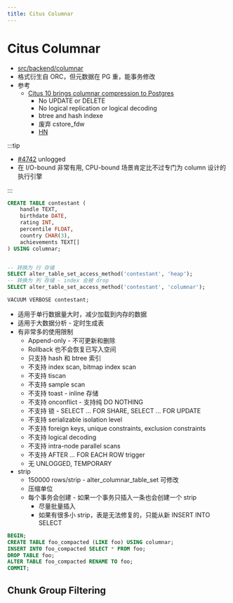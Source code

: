 ```yaml
---
title: Citus Columnar
---
```


# Citus Columnar

- [src/backend/columnar](https://github.com/citusdata/citus/tree/master/src/backend/columnar)
- 格式衍生自 ORC，但元数据在 PG 重，能事务修改
- 参考
  - [Citus 10 brings columnar compression to Postgres](https://www.citusdata.com/blog/2021/03/06/citus-10-columnar-compression-for-postgres/)
    - No UPDATE or DELETE
    - No logical replication or logical decoding
    - btree and hash indexe
    - 废弃 cstore_fdw
    - [HN](https://news.ycombinator.com/item?id=26369305)

:::tip

- [#4742](https://github.com/citusdata/citus/issues/4742) unlogged
- 在 I/O-bound 非常有用, CPU-bound 场景肯定比不过专门为 column 设计的执行引擎

:::

```sql
CREATE TABLE contestant (
    handle TEXT,
    birthdate DATE,
    rating INT,
    percentile FLOAT,
    country CHAR(3),
    achievements TEXT[]
) USING columnar;


-- 转换为 行 存储
SELECT alter_table_set_access_method('contestant', 'heap');
-- 转换为 列 存储 - index 会被 drop
SELECT alter_table_set_access_method('contestant', 'columnar');

VACUUM VERBOSE contestant;
```

- 适用于单行数据量大时，减少加载到内存的数据
- 适用于大数据分析 - 定时生成表
- 有非常多的使用限制
  - Append-only - 不可更新和删除
  - Rollback 也不会恢复已写入空间
  - 只支持 hash 和 btree 索引
  - 不支持 index scan, bitmap index scan
  - 不支持 tiscan
  - 不支持 sample scan
  - 不支持 toast - inline 存储
  - 不支持 onconflict - 支持纯 DO NOTHING
  - 不支持 锁 - SELECT … FOR SHARE, SELECT … FOR UPDATE
  - 不支持 serializable isolation level
  - 不支持 foreign keys, unique constraints, exclusion constraints
  - 不支持 logical decoding
  - 不支持 intra-node parallel scans
  - 不支持 AFTER … FOR EACH ROW trigger
  - 无 UNLOGGED, TEMPORARY
- strip
  - 150000 rows/strip - alter_columnar_table_set 可修改
  - 压缩单位
  - 每个事务会创建 - 如果一个事务只插入一条也会创建一个 strip
    - 尽量批量插入
    - 如果有很多小 strip，表是无法修复的，只能从新 INSERT INTO SELECT

```sql title="修复表"
BEGIN;
CREATE TABLE foo_compacted (LIKE foo) USING columnar;
INSERT INTO foo_compacted SELECT * FROM foo;
DROP TABLE foo;
ALTER TABLE foo_compacted RENAME TO foo;
COMMIT;
```

## Chunk Group Filtering
